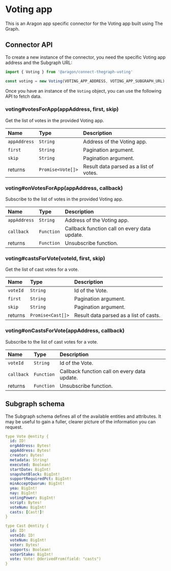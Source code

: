 # Voting app

This is an Aragon app specific connector for the Voting app built using The Graph.

## Connector API

To create a new instance of the connector, you need the specific Voting app address and the Subgraph URL:

```javascript
import { Voting } from '@aragon/connect-thegraph-voting'

const voting = new Voting(VOTING_APP_ADDRESS, VOTING_APP_SUBGRAPH_URL)
```

Once you have an instance of the `Voting` object, you can use the following API to fetch data.

### voting\#votesForApp\(appAddress, first, skip\)

Get the list of votes in the provided Voting app.

| Name | Type | Description |
| :--- | :--- | :--- |
| `appAddress` | `String` | Address of the Voting app. |
| `first` | `String` | Pagination argument. |
| `skip` | `String` | Pagination argument. |
| returns | `Promise<Vote[]>` | Result data parsed as a list of votes. |

### voting\#onVotesForApp\(appAddress, callback\)

Subscribe to the list of votes in the provided Voting app.

| Name | Type | Description |
| :--- | :--- | :--- |
| `appAddress` | `String` | Address of the Voting app. |
| `callback` | `Function` | Callback function call on every data update. |
| returns | `Function` | Unsubscribe function. |

### voting\#castsForVote\(voteId, first, skip\)

Get the list of cast votes for a vote.

| Name | Type | Description |
| :--- | :--- | :--- |
| `voteId` | `String` | Id of the Vote. |
| `first` | `String` | Pagination argument. |
| `skip` | `String` | Pagination argument. |
| returns | `Promise<Cast[]>` | Result data parsed as a list of casts. |

### voting\#onCastsForVote\(appAddress, callback\)

Subscribe to the list of cast votes for a vote.

| Name | Type | Description |
| :--- | :--- | :--- |
| `voteId` | `String` | Id of the Vote. |
| `callback` | `Function` | Callback function call on every data update. |
| returns | `Function` | Unsubscribe function. |

## Subgraph schema

The Subgraph schema defines all of the available entities and attributes. It may be useful to gain a fuller, clearer picture of the information you can request.

```yaml
type Vote @entity {
  id: ID!
  orgAddress: Bytes!
  appAddress: Bytes!
  creator: Bytes!
  metadata: String!
  executed: Boolean!
  startDate: BigInt!
  snapshotBlock: BigInt!
  supportRequiredPct: BigInt!
  minAcceptQuorum: BigInt!
  yea: BigInt!
  nay: BigInt!
  votingPower: BigInt!
  script: Bytes!
  voteNum: BigInt!
  casts: [Cast!]!
}

type Cast @entity {
  id: ID!
  voteId: ID!
  voteNum: BigInt!
  voter: Bytes!
  supports: Boolean!
  voterStake: BigInt!
  vote: Vote! @derivedFrom(field: "casts")
}
```
